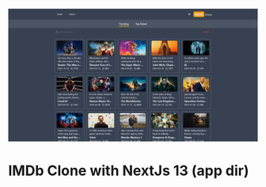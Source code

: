 ![screenshot of imdb clone](screenshot/imdb_clone_screenshot.png)

# IMDb Clone with NextJs 13 (app dir)

